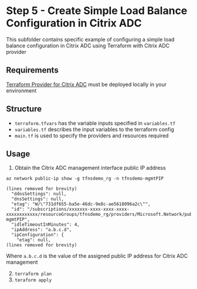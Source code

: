 # Step 5 - Create Simple Load Balance Configuration in Citrix ADC
This subfolder contains specific example of configuring a simple load balance configuration in Citrix ADC using Terraform with Citrix ADC provider

## Requirements
[Terraform Provider for Citrix ADC](https://github.com/citrix/terraform-provider-citrixadc) must be deployed locally in your environment

## Structure
- `terraform.tfvars` has the variable inputs specified in `variables.tf`
- `variables.tf` describes the input variables to the terraform config
- `main.tf` is used to specify the  providers and resources required

## Usage

1. Obtain the Citrix ADC management interface public IP address 

```
az network public-ip show -g tfnsdemo_rg -n tfnsdemo-mgmtPIP 

(lines removed for brevity)
  "ddosSettings": null,
  "dnsSettings": null,
  "etag": "W/\"731df655-ba5e-46dc-9e8c-ae5618096a2c\"",
  "id": "/subscriptions/xxxxxxx-xxxx-xxxx-xxxx-xxxxxxxxxxxx/resourceGroups/tfnsdemo_rg/providers/Microsoft.Network/publicIPAddresses/tfnsdemo-mgmtPIP",
  "idleTimeoutInMinutes": 4,
  "ipAddress": "a.b.c.d",
  "ipConfiguration": {
    "etag": null,
(lines removed for brevity)
```

Where `a.b.c.d` is the value of the assigned public IP address for Citrix ADC management

2. `terraform plan`
3. `teraform apply`